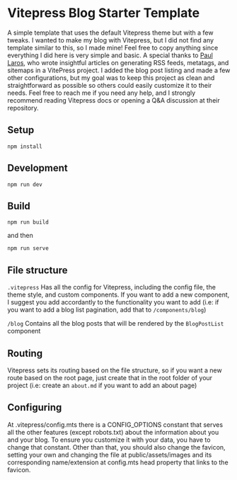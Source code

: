 # Vitepress Blog Starter Template

A simple template that uses the default Vitepress theme but with a few tweaks. I wanted to make my blog with Vitepress, but I did not find any template similar to this, so I made mine! Feel free to copy anything since everything I did here is very simple and basic. A special thanks to [Paul Laros](https://laros.io/), who wrote insightful articles on generating RSS feeds, metatags, and sitemaps in a VitePress project. I added the blog post listing and made a few other configurations, but my goal was to keep this project as clean and straightforward as possible so others could easily customize it to their needs.
Feel free to reach me if you need any help, and I strongly recommend reading Vitepress docs or opening a Q&A discussion at their repository.

## Setup

``npm install``

## Development

``npm run dev``

## Build

``npm run build``

and then

``npm run serve``

## File structure

``.vitepress``
Has all the config for Vitepress, including the config file, the theme style, and custom components. If you want to add a new component, I suggest you add accordantly to the functionality you want to add (i.e: if you want to add a blog list pagination, add that to `/components/blog`)

``/blog``
Contains all the blog posts that will be rendered by the ``BlogPostList`` component

## Routing
Vitepress sets its routing based on the file structure, so if you want a new route based on the root page, just create that in the root folder of your project (i.e: create an ``about.md`` if you want to add an about page)

## Configuring

At .vitepress/config.mts there is a CONFIG_OPTIONS constant that serves all the other features (except robots.txt) about the information about you and your blog. To ensure you customize it with your data, you have to change that constant.
Other than that, you should also change the favicon, setting your own and changing the file at public/assets/images and its corresponding name/extension at config.mts head property that links to the favicon.
